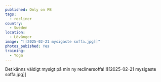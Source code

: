 ```yaml
---
published: Only on FB
tags:
  - recliner
country:
  - Sweden
location:
  - Lövånger
image: "[[2025-02-21 mysigaste soffa.jpg]]"
photos_pubished: Yes
training:
  - Yoga
---
```

Det känns väldigt mysigt på min ny reclinersoffa!
![[2025-02-21 mysigaste soffa.jpg]]

